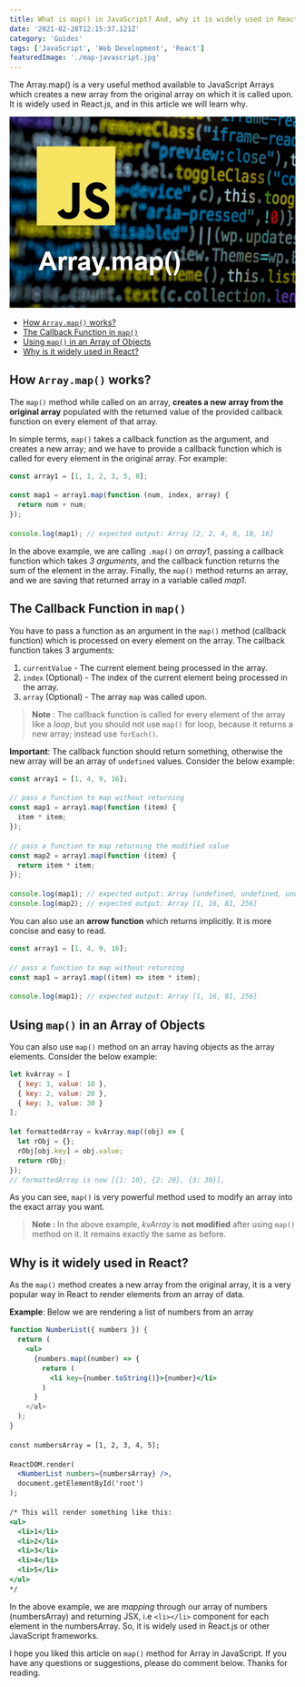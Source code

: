 ```yaml
---
title: What is map() in JavaScript? And, why it is widely used in React.js?
date: '2021-02-28T12:15:37.121Z'
category: 'Guides'
tags: ['JavaScript', 'Web Development', 'React']
featuredImage: './map-javascript.jpg'
---
```


The Array.map() is a very useful method available to JavaScript Arrays which creates a new array from the original array on which it is called upon. It is widely used in React.js, and in this article we will learn why.

![JavaScript Map Method](./map-javascript.jpg)

- [How `Array.map()` works?](#how-arraymap-works)
- [The Callback Function in `map()`](#the-callback-function-in-map)
- [Using `map()` in an Array of Objects](#using-map-in-an-array-of-objects)
- [Why is it widely used in React?](#why-is-it-widely-used-in-react)

## How `Array.map()` works?

The `map()` method while called on an array, **creates a new array from the original array** populated with the returned value of the provided callback function on every element of that array.

In simple terms, `map()` takes a callback function as the argument, and creates a new array; and we have to provide a callback function which is called for every element in the original array. For example:

```javascript
const array1 = [1, 1, 2, 3, 5, 8];

const map1 = array1.map(function (num, index, array) {
  return num + num;
});

console.log(map1); // expected output: Array [2, 2, 4, 6, 10, 16]
```

In the above example, we are calling `.map()` on _array1_, passing a callback function which takes _3 arguments_, and the callback function returns the sum of the element in the array. Finally, the `map()` method returns an array, and we are saving that returned array in a variable called _map1_.

## The Callback Function in `map()`

You have to pass a function as an argument in the `map()` method (callback function) which is processed on every element on the array. The callback function takes 3 arguments:

1.  `currentValue` - The current element being processed in the array.
2.  `index` (Optional) - The index of the current element being processed in the array.
3.  `array` (Optional) - The array `map` was called upon.

> **Note** : The callback function is called for every element of the array like a _loop_, but you should not use `map()` for loop, because it returns a new array; instead use `forEach()`.

**Important**: The callback function should return something, otherwise the new array will be an array of `undefined` values. Consider the below example:

```javascript
const array1 = [1, 4, 9, 16];

// pass a function to map without returning
const map1 = array1.map(function (item) {
  item * item;
});

// pass a function to map returning the modified value
const map2 = array1.map(function (item) {
  return item * item;
});

console.log(map1); // expected output: Array [undefined, undefined, undefined, undefined]
console.log(map2); // expected output: Array [1, 16, 81, 256]
```

You can also use an **arrow function** which returns implicitly. It is more concise and easy to read.

```javascript
const array1 = [1, 4, 9, 16];

// pass a function to map without returning
const map1 = array1.map((item) => item * item);

console.log(map1); // expected output: Array [1, 16, 81, 256]
```

## Using `map()` in an Array of Objects

You can also use `map()` method on an array having objects as the array elements. Consider the below example:

```javascript
let kvArray = [
  { key: 1, value: 10 },
  { key: 2, value: 20 },
  { key: 3, value: 30 }
];

let formattedArray = kvArray.map((obj) => {
  let rObj = {};
  rObj[obj.key] = obj.value;
  return rObj;
});
// formattedArray is now [{1: 10}, {2: 20}, {3: 30}],
```

As you can see, `map()` is very powerful method used to modify an array into the exact array you want.

> **Note :** In the above example, _kvArray_ is **not modified** after using `map()` method on it. It remains exactly the same as before.

## Why is it widely used in React?

As the `map()` method creates a new array from the original array, it is a very popular way in React to render elements from an array of data.

**Example**: Below we are rendering a list of numbers from an array

```jsx
function NumberList({ numbers }) {
  return (
    <ul>
      {numbers.map((number) => {
        return (
          <li key={number.toString()}>{number}</li>
        )
      }
    </ul>
  );
}

const numbersArray = [1, 2, 3, 4, 5];

ReactDOM.render(
  <NumberList numbers={numbersArray} />,
  document.getElementById('root')
);

/* This will render something like this:
<ul>
  <li>1</li>
  <li>2</li>
  <li>3</li>
  <li>4</li>
  <li>5</li>
</ul>
*/
```

In the above example, we are _mapping_ through our array of numbers (numbersArray) and returning JSX, i.e `<li></li>` component for each element in the numbersArray. So, it is widely used in React.js or other JavaScript frameworks.

I hope you liked this article on `map()` method for Array in JavaScript. If you have any questions or suggestions, please do comment below. Thanks for reading.
